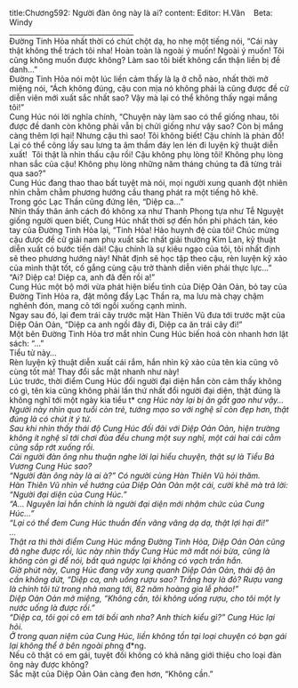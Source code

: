 title:Chương592: Người đàn ông này là ai?
content:
Editor: H.Vân    Beta: Windy<br>___________________________________<br>Đường Tinh Hỏa nhất thời có chút chột dạ, ho nhẹ một tiếng nói, “Cái này thật không thể trách tôi nha! Hoàn toàn là ngoài ý muốn! Ngoài ý muốn! Tôi cũng không muốn được không? Làm sao tôi biết không cẩn thận liền bị đề danh…”<br>Đường Tinh Hỏa nói một lúc liền cảm thấy là lạ ở chỗ nào, nhất thời mở miệng nói, “Ách không đúng, cậu con mịa nó không phải là cũng được đề cử diễn viên mới xuất sắc nhất sao? Vậy mà lại có thể không thấy ngại mắng tôi!”<br>Cung Húc nói lời nghĩa chính, “Chuyện này làm sao có thể giống nhau, tôi được đề danh còn không phải vẫn bị chửi giống như vậy sao? Còn bị mắng càng thêm lợi hại! Nhưng cậu thì sao! Tôi không biết! Cậu chính là phản đồ! Lại có thể cõng lấy sau lưng ta âm thầm đáy len lén đi luyện kỹ thuật diễn xuất!  Tôi thật là nhìn thấu cậu rồi! Cậu không phụ lòng tôi! Không phụ lòng nhan sắc của cậu! Không phụ lòng những năm tháng chúng ta đã từng trải qua sao?”<br>Cung Húc đang thao thao bất tuyệt mà nói, mọi người xung quanh đột nhiên nhìn chằm chằm phương hướng cầu thang phát ra một tiếng hô khẽ.<br>Trong góc Lạc Thần cũng đứng lên, “Diệp ca…”<br>Nhìn thấy thân ảnh cách đó không xa như Thanh Phong tựa như Tễ Nguyệt giống người quen biết, Cung Húc nhất thời sợ đến hồn phi phách tán, kéo tay của Đường Tinh Hỏa lại, “Tinh Hỏa! Hảo huynh đệ của tôi! Chúc mừng cậu được đề cử giải nam phụ xuất sắc nhất giải thưởng Kim Lan, kỹ thuật diễn xuất có bước tiến dài! Cậu chính là sự kiêu ngạo của tôi, tôi nhất định sẽ theo phương hướng này! Nhât định sẽ học tập theo cậu, rèn luyện kỹ xảo của mình thật tốt, cố gắng cùng cậu trở thành diễn viên phái thực lực…”<br>“Ai? Diệp ca! Diệp ca, anh đã đến rồi a!”<br>Cung Húc một bộ mới vừa phát hiện biểu tình của Diệp Oản Oản, bỏ tay của Đường Tinh Hỏa ra, đặt mông đẩy Lạc Thần ra, ma lưu mà chạy chậm nghênh đón, mang cô tới ngồi xuống cạnh mình.<br>Ngay sau đó, lại đem trái cây trước mặt Hàn Thiên Vũ đưa tới trước mặt của Diệp Oản Oản, “Diệp ca anh ngồi đây đi, Diệp ca ăn trái cây đi!”<br>Một bên Đường Tinh Hỏa trơ mắt nhìn Cung Húc biến hoá còn nhanh hơn lật sách: “…”<br>Tiểu tử này…<br>Rèn luyện kỹ thuật diễn xuất cái rắm, hắn nhìn kỹ xảo của tên kia cũng vô cùng tốt mà! Thay đổi sắc mặt nhanh như này!<br>Lúc trước, thời điểm Cung Húc đổi người đại diện hắn còn cảm thấy không có gì, tên kia cũng không phải lần thứ nhất đổi người đại diện, thật đúng là không nghĩ tới một ngày kia tiểu t* c*ng Húc này lại bị ăn gắt gao như vậy…<br>Người này nhìn qua tuổi còn trẻ, tướng mạo so với nghệ sĩ còn đẹp hơn, thật đúng là có chút ít ý tứ.<br>Sau khi nhìn thấy thái độ Cung Húc đối đãi với Diệp Oản Oản, hiện trường không ít nghệ sĩ tới chơi đùa đều chung một suy nghĩ, một cái hai cái cằm cũng sắp rớt xuống rồi.<br>Cái người đàn ông nhu thuận nghe lời lại hiểu chuyện, thật sự là Tiểu Bá Vương Cung Húc sao?<br>“Người đàn ông này là ai à?” Có người cùng Hàn Thiên Vũ hỏi thăm.<br>Hàn Thiên Vũ nhìn về hướng của Diệp Oản Oản một cái, cười khẽ mà trả lời: “Người đại diện của Cung Húc.”<br>“A… Nguyên lai hắn chính là người đại diện mới nhậm chức của Cung Húc…”<br>“Lại có thể đem Cung Húc thuần đến vâng vâng dạ dạ, thật lợi hại đi!”<br>…<br>Thật ra thì thời điểm Cung Húc mắng Đường Tinh Hỏa, Diệp Oản Oản cũng đã nghe được rồi, lúc này nhìn thấy Cung Húc mở mắt nói bừa, cũng là không còn gì để nói, bất quá ngược lại không có vạch trần hắn.<br>Giờ phút này, Cung Húc đang vây xung quanh Diệp Oản Oản, thái độ ân cần không dứt, “Diệp ca, anh uống rượu sao? Trắng hay là đỏ? Rượu vang là chính tôi từ trong nhà mang tới, 82 năm hoàng gia lễ pháo!”<br>Diệp Oản Oản mở miệng, “Không cần, tôi không uống rượu, cho tôi một ly nước uống là được rồi.”<br>“Diệp ca, tôi gọi cô em tới bồi anh nha? Anh thích kiểu gì?” Cung Húc lại hỏi.<br>Ở trong quan niệm của Cung Húc, liền không tồn tại loại chuyện có bạn gái lại không thể ở bên ngoài ph*ng đ*ng.<br>Nếu cô thật có em gái, tuyệt đối không có khả năng giới thiệu cho loại đàn ông này được không?<br>Sắc mặt của Diệp Oản Oản càng đen hơn, “Không cần.”